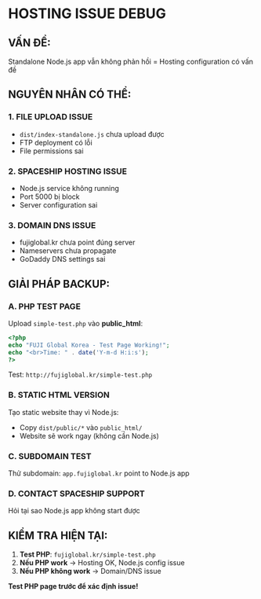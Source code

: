 # HOSTING ISSUE DEBUG

## VẤN ĐỀ: 
Standalone Node.js app vẫn không phản hồi = Hosting configuration có vấn đề

## NGUYÊN NHÂN CÓ THỂ:

### 1. FILE UPLOAD ISSUE
- `dist/index-standalone.js` chưa upload được
- FTP deployment có lỗi
- File permissions sai

### 2. SPACESHIP HOSTING ISSUE
- Node.js service không running
- Port 5000 bị block
- Server configuration sai

### 3. DOMAIN DNS ISSUE
- fujiglobal.kr chưa point đúng server
- Nameservers chưa propagate
- GoDaddy DNS settings sai

## GIẢI PHÁP BACKUP:

### A. PHP TEST PAGE
Upload `simple-test.php` vào **public_html**:
```php
<?php
echo "FUJI Global Korea - Test Page Working!";
echo "<br>Time: " . date('Y-m-d H:i:s');
?>
```
Test: `http://fujiglobal.kr/simple-test.php`

### B. STATIC HTML VERSION
Tạo static website thay vì Node.js:
- Copy `dist/public/*` vào `public_html/`
- Website sẽ work ngay (không cần Node.js)

### C. SUBDOMAIN TEST
Thử subdomain: `app.fujiglobal.kr` point to Node.js app

### D. CONTACT SPACESHIP SUPPORT
Hỏi tại sao Node.js app không start được

## KIỂM TRA HIỆN TẠI:

1. **Test PHP**: `fujiglobal.kr/simple-test.php`
2. **Nếu PHP work** → Hosting OK, Node.js config issue
3. **Nếu PHP không work** → Domain/DNS issue

**Test PHP page trước để xác định issue!**